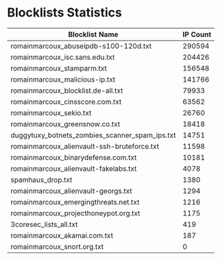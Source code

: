 # Blocklists Statistics
| Blocklist Name | IP Count |
|----|----|
| romainmarcoux_abuseipdb-s100-120d.txt | 290594 |
| romainmarcoux_isc.sans.edu.txt | 204426 |
| romainmarcoux_stamparm.txt | 156548 |
| romainmarcoux_malicious-ip.txt | 141766 |
| romainmarcoux_blocklist.de-all.txt | 79933 |
| romainmarcoux_cinsscore.com.txt | 63562 |
| romainmarcoux_sekio.txt | 26760 |
| romainmarcoux_greensnow.co.txt | 18418 |
| duggytuxy_botnets_zombies_scanner_spam_ips.txt | 14751 |
| romainmarcoux_alienvault-ssh-bruteforce.txt | 11598 |
| romainmarcoux_binarydefense.com.txt | 10181 |
| romainmarcoux_alienvault-fakelabs.txt | 4078 |
| spamhaus_drop.txt | 1380 |
| romainmarcoux_alienvault-georgs.txt | 1294 |
| romainmarcoux_emergingthreats.net.txt | 1216 |
| romainmarcoux_projecthoneypot.org.txt | 1175 |
| 3coresec_lists_all.txt | 419 |
| romainmarcoux_akamai.com.txt | 187 |
| romainmarcoux_snort.org.txt | 0 |
